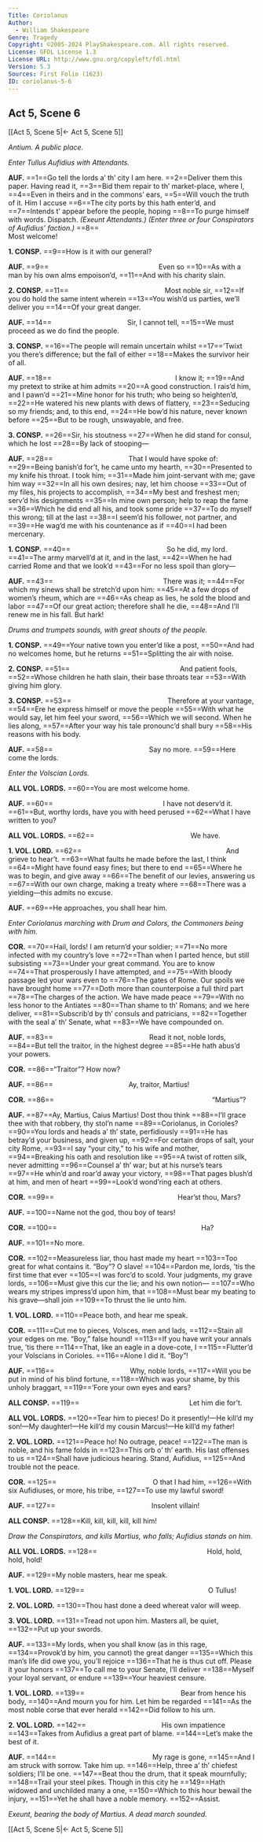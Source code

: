 ```yaml
---
Title: Coriolanus
Author: 
  - William Shakespeare
Genre: Tragedy
Copyright: ©2005-2024 PlayShakespeare.com. All rights reserved.
License: GFDL License 1.3
License URL: http://www.gnu.org/copyleft/fdl.html
Version: 5.3
Sources: First Folio (1623)
ID: coriolanus-5-6
---
```


## Act 5, Scene 6
[[Act 5, Scene 5|← Act 5, Scene 5]]

*Antium. A public place.*

*Enter Tullus Aufidius with Attendants.*

**AUF.**
==1==Go tell the lords a’ th’ city I am here.
==2==Deliver them this paper. Having read it,
==3==Bid them repair to th’ market-place, where I,
==4==Even in theirs and in the commons’ ears,
==5==Will vouch the truth of it. Him I accuse
==6==The city ports by this hath enter’d, and
==7==Intends t’ appear before the people, hoping
==8==To purge himself with words. Dispatch.
*(Exeunt Attendants.)*
*(Enter three or four Conspirators of Aufidius’ faction.)*
==8==                     Most welcome!

**1. CONSP.**
==9==How is it with our general?

**AUF.**
==9==                Even so
==10==As with a man by his own alms empoison’d,
==11==And with his charity slain.

**2. CONSP.**
==11==              Most noble sir,
==12==If you do hold the same intent wherein
==13==You wish’d us parties, we’ll deliver you
==14==Of your great danger.

**AUF.**
==14==           Sir, I cannot tell,
==15==We must proceed as we do find the people.

**3. CONSP.**
==16==The people will remain uncertain whilst
==17==’Twixt you there’s difference; but the fall of either
==18==Makes the survivor heir of all.

**AUF.**
==18==                  I know it;
==19==And my pretext to strike at him admits
==20==A good construction. I rais’d him, and I pawn’d
==21==Mine honor for his truth; who being so heighten’d,
==22==He watered his new plants with dews of flattery,
==23==Seducing so my friends; and, to this end,
==24==He bow’d his nature, never known before
==25==But to be rough, unswayable, and free.

**3. CONSP.**
==26==Sir, his stoutness
==27==When he did stand for consul, which he lost
==28==By lack of stooping⁠—

**AUF.**
==28==           That I would have spoke of:
==29==Being banish’d for’t, he came unto my hearth,
==30==Presented to my knife his throat. I took him;
==31==Made him joint-servant with me; gave him way
==32==In all his own desires; nay, let him choose
==33==Out of my files, his projects to accomplish,
==34==My best and freshest men; serv’d his designments
==35==In mine own person; help to reap the fame
==36==Which he did end all his, and took some pride
==37==To do myself this wrong; till at the last
==38==I seem’d his follower, not partner, and
==39==He wag’d me with his countenance as if
==40==I had been mercenary.

**1. CONSP.**
==40==              So he did, my lord.
==41==The army marvell’d at it, and in the last,
==42==When he had carried Rome and that we look’d
==43==For no less spoil than glory⁠—

**AUF.**
==43==                There was it;
==44==For which my sinews shall be stretch’d upon him:
==45==At a few drops of women’s rheum, which are
==46==As cheap as lies, he sold the blood and labor
==47==Of our great action; therefore shall he die,
==48==And I’ll renew me in his fall. But hark!

*Drums and trumpets sounds, with great shouts of the people.*

**1. CONSP.**
==49==Your native town you enter’d like a post,
==50==And had no welcomes home, but he returns
==51==Splitting the air with noise.

**2. CONSP.**
==51==                And patient fools,
==52==Whose children he hath slain, their base throats tear
==53==With giving him glory.

**3. CONSP.**
==53==              Therefore at your vantage,
==54==Ere he express himself or move the people
==55==With what he would say, let him feel your sword,
==56==Which we will second. When he lies along,
==57==After your way his tale pronounc’d shall bury
==58==His reasons with his body.

**AUF.**
==58==              Say no more.
==59==Here come the lords.

*Enter the Volscian Lords.*

**ALL VOL. LORDS.**
==60==You are most welcome home.

**AUF.**
==60==                I have not deserv’d it.
==61==But, worthy lords, have you with heed perused
==62==What I have written to you?

**ALL VOL. LORDS.**
==62==              We have.

**1. VOL. LORD.**
==62==                     And grieve to hear’t.
==63==What faults he made before the last, I think
==64==Might have found easy fines; but there to end
==65==Where he was to begin, and give away
==66==The benefit of our levies, answering us
==67==With our own charge, making a treaty where
==68==There was a yielding—this admits no excuse.

**AUF.**
==69==He approaches, you shall hear him.

*Enter Coriolanus marching with Drum and Colors, the Commoners being with him.*

**COR.**
==70==Hail, lords! I am return’d your soldier;
==71==No more infected with my country’s love
==72==Than when I parted hence, but still subsisting
==73==Under your great command. You are to know
==74==That prosperously I have attempted, and
==75==With bloody passage led your wars even to
==76==The gates of Rome. Our spoils we have brought home
==77==Doth more than counterpoise a full third part
==78==The charges of the action. We have made peace
==79==With no less honor to the Antiates
==80==Than shame to th’ Romans; and we here deliver,
==81==Subscrib’d by th’ consuls and patricians,
==82==Together with the seal a’ th’ Senate, what
==83==We have compounded on.

**AUF.**
==83==              Read it not, noble lords,
==84==But tell the traitor, in the highest degree
==85==He hath abus’d your powers.

**COR.**
==86==“Traitor”? How now?

**AUF.**
==86==           Ay, traitor, Martius!

**COR.**
==86==                       “Martius”?

**AUF.**
==87==Ay, Martius, Caius Martius! Dost thou think
==88==I’ll grace thee with that robbery, thy stol’n name
==89==Coriolanus, in Corioles?
==90==You lords and heads a’ th’ state, perfidiously
==91==He has betray’d your business, and given up,
==92==For certain drops of salt, your city Rome,
==93==I say “your city,” to his wife and mother,
==94==Breaking his oath and resolution like
==95==A twist of rotten silk, never admitting
==96==Counsel a’ th’ war; but at his nurse’s tears
==97==He whin’d and roar’d away your victory,
==98==That pages blush’d at him, and men of heart
==99==Look’d wond’ring each at others.

**COR.**
==99==                  Hear’st thou, Mars?

**AUF.**
==100==Name not the god, thou boy of tears!

**COR.**
==100==                     Ha?

**AUF.**
==101==No more.

**COR.**
==102==Measureless liar, thou hast made my heart
==103==Too great for what contains it. “Boy”? O slave!
==104==Pardon me, lords, ’tis the first time that ever
==105==I was forc’d to scold. Your judgments, my grave lords,
==106==Must give this cur the lie; and his own notion⁠—
==107==Who wears my stripes impress’d upon him, that
==108==Must bear my beating to his grave—shall join
==109==To thrust the lie unto him.

**1. VOL. LORD.**
==110==Peace both, and hear me speak.

**COR.**
==111==Cut me to pieces, Volsces, men and lads,
==112==Stain all your edges on me. “Boy,” false hound!
==113==If you have writ your annals true, ’tis there
==114==That, like an eagle in a dove-cote, I
==115==Flutter’d your Volscians in Corioles.
==116==Alone I did it. “Boy”!

**AUF.**
==116==           Why, noble lords,
==117==Will you be put in mind of his blind fortune,
==118==Which was your shame, by this unholy braggart,
==119==’Fore your own eyes and ears?

**ALL CONSP.**
==119==                Let him die for’t.

**ALL VOL. LORDS.**
==120==Tear him to pieces! Do it presently!—He kill’d my son!—My daughter!—He kill’d my cousin Marcus!—He kill’d my father!

**2. VOL. LORD.**
==121==Peace ho! No outrage, peace!
==122==The man is noble, and his fame folds in
==123==This orb o’ th’ earth. His last offenses to us
==124==Shall have judicious hearing. Stand, Aufidius,
==125==And trouble not the peace.

**COR.**
==125==              O that I had him,
==126==With six Aufidiuses, or more, his tribe,
==127==To use my lawful sword!

**AUF.**
==127==              Insolent villain!

**ALL CONSP.**
==128==Kill, kill, kill, kill, kill him!

*Draw the Conspirators, and kills Martius, who falls; Aufidius stands on him.*

**ALL VOL. LORDS.**
==128==                Hold, hold, hold, hold!

**AUF.**
==129==My noble masters, hear me speak.

**1. VOL. LORD.**
==129==                  O Tullus!

**2. VOL. LORD.**
==130==Thou hast done a deed whereat valor will weep.

**3. VOL. LORD.**
==131==Tread not upon him. Masters all, be quiet,
==132==Put up your swords.

**AUF.**
==133==My lords, when you shall know (as in this rage,
==134==Provok’d by him, you cannot) the great danger
==135==Which this man’s life did owe you, you’ll rejoice
==136==That he is thus cut off. Please it your honors
==137==To call me to your Senate, I’ll deliver
==138==Myself your loyal servant, or endure
==139==Your heaviest censure.

**1. VOL. LORD.**
==139==              Bear from hence his body,
==140==And mourn you for him. Let him be regarded
==141==As the most noble corse that ever herald
==142==Did follow to his urn.

**2. VOL. LORD.**
==142==           His own impatience
==143==Takes from Aufidius a great part of blame.
==144==Let’s make the best of it.

**AUF.**
==144==              My rage is gone,
==145==And I am struck with sorrow. Take him up.
==146==Help, three a’ th’ chiefest soldiers; I’ll be one.
==147==Beat thou the drum, that it speak mournfully;
==148==Trail your steel pikes. Though in this city he
==149==Hath widowed and unchilded many a one,
==150==Which to this hour bewail the injury,
==151==Yet he shall have a noble memory.
==152==Assist.

*Exeunt, bearing the body of Martius. A dead march sounded.*

[[Act 5, Scene 5|← Act 5, Scene 5]]